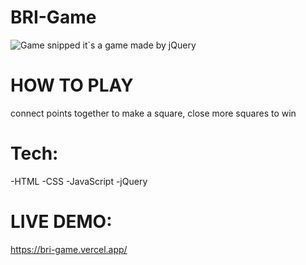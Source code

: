 # BRI-Game
![Game snipped](https://user-images.githubusercontent.com/55410420/188027134-6d06eab1-525c-40e9-a9db-f66ea2134326.jpg)
it`s a game made by jQuery

# HOW TO PLAY
connect points together to make a square,
close more squares to win

# Tech:
-HTML
-CSS
-JavaScript
-jQuery

# LIVE DEMO: 
https://bri-game.vercel.app/
